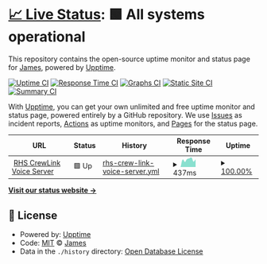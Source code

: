 # [📈 Live Status](https://CalamityJames.github.io/BCL-status): <!--live status--> **🟩 All systems operational**

This repository contains the open-source uptime monitor and status page for [James](https://calamityjames.dev), powered by [Upptime](https://github.com/upptime/upptime).

[![Uptime CI](https://github.com/CalamityJames/BCL-status/workflows/Uptime%20CI/badge.svg)](https://github.com/CalamityJames/BCL-status/actions?query=workflow%3A%22Uptime+CI%22)
[![Response Time CI](https://github.com/CalamityJames/BCL-status/workflows/Response%20Time%20CI/badge.svg)](https://github.com/CalamityJames/BCL-status/actions?query=workflow%3A%22Response+Time+CI%22)
[![Graphs CI](https://github.com/CalamityJames/BCL-status/workflows/Graphs%20CI/badge.svg)](https://github.com/CalamityJames/BCL-status/actions?query=workflow%3A%22Graphs+CI%22)
[![Static Site CI](https://github.com/CalamityJames/BCL-status/workflows/Static%20Site%20CI/badge.svg)](https://github.com/CalamityJames/BCL-status/actions?query=workflow%3A%22Static+Site+CI%22)
[![Summary CI](https://github.com/CalamityJames/BCL-status/workflows/Summary%20CI/badge.svg)](https://github.com/CalamityJames/BCL-status/actions?query=workflow%3A%22Summary+CI%22)

With [Upptime](https://upptime.js.org), you can get your own unlimited and free uptime monitor and status page, powered entirely by a GitHub repository. We use [Issues](https://github.com/CalamityJames/BCL-status/issues) as incident reports, [Actions](https://github.com/CalamityJames/BCL-status/actions) as uptime monitors, and [Pages](https://CalamityJames.github.io/BCL-status) for the status page.

<!--start: status pages-->
<!-- This summary is generated by Upptime (https://github.com/upptime/upptime) -->
<!-- Do not edit this manually, your changes will be overwritten -->
<!-- prettier-ignore -->
| URL | Status | History | Response Time | Uptime |
| --- | ------ | ------- | ------------- | ------ |
| <img alt="" src="https://favicons.githubusercontent.com/rhs-crewlink.herokuapp.com" height="13"> [RHS CrewLink Voice Server](https://rhs-crewlink.herokuapp.com) | 🟩 Up | [rhs-crew-link-voice-server.yml](https://github.com/CalamityJames/BCL-status/commits/HEAD/history/rhs-crew-link-voice-server.yml) | <details><summary><img alt="Response time graph" src="./graphs/rhs-crew-link-voice-server/response-time-week.png" height="20"> 437ms</summary><br><a href="https://CalamityJames.github.io/BCL-status/history/rhs-crew-link-voice-server"><img alt="Response time 503" src="https://img.shields.io/endpoint?url=https%3A%2F%2Fraw.githubusercontent.com%2FCalamityJames%2FBCL-status%2FHEAD%2Fapi%2Frhs-crew-link-voice-server%2Fresponse-time.json"></a><br><a href="https://CalamityJames.github.io/BCL-status/history/rhs-crew-link-voice-server"><img alt="24-hour response time 451" src="https://img.shields.io/endpoint?url=https%3A%2F%2Fraw.githubusercontent.com%2FCalamityJames%2FBCL-status%2FHEAD%2Fapi%2Frhs-crew-link-voice-server%2Fresponse-time-day.json"></a><br><a href="https://CalamityJames.github.io/BCL-status/history/rhs-crew-link-voice-server"><img alt="7-day response time 437" src="https://img.shields.io/endpoint?url=https%3A%2F%2Fraw.githubusercontent.com%2FCalamityJames%2FBCL-status%2FHEAD%2Fapi%2Frhs-crew-link-voice-server%2Fresponse-time-week.json"></a><br><a href="https://CalamityJames.github.io/BCL-status/history/rhs-crew-link-voice-server"><img alt="30-day response time 430" src="https://img.shields.io/endpoint?url=https%3A%2F%2Fraw.githubusercontent.com%2FCalamityJames%2FBCL-status%2FHEAD%2Fapi%2Frhs-crew-link-voice-server%2Fresponse-time-month.json"></a><br><a href="https://CalamityJames.github.io/BCL-status/history/rhs-crew-link-voice-server"><img alt="1-year response time 516" src="https://img.shields.io/endpoint?url=https%3A%2F%2Fraw.githubusercontent.com%2FCalamityJames%2FBCL-status%2FHEAD%2Fapi%2Frhs-crew-link-voice-server%2Fresponse-time-year.json"></a></details> | <details><summary><a href="https://CalamityJames.github.io/BCL-status/history/rhs-crew-link-voice-server">100.00%</a></summary><a href="https://CalamityJames.github.io/BCL-status/history/rhs-crew-link-voice-server"><img alt="All-time uptime 99.94%" src="https://img.shields.io/endpoint?url=https%3A%2F%2Fraw.githubusercontent.com%2FCalamityJames%2FBCL-status%2FHEAD%2Fapi%2Frhs-crew-link-voice-server%2Fuptime.json"></a><br><a href="https://CalamityJames.github.io/BCL-status/history/rhs-crew-link-voice-server"><img alt="24-hour uptime 100.00%" src="https://img.shields.io/endpoint?url=https%3A%2F%2Fraw.githubusercontent.com%2FCalamityJames%2FBCL-status%2FHEAD%2Fapi%2Frhs-crew-link-voice-server%2Fuptime-day.json"></a><br><a href="https://CalamityJames.github.io/BCL-status/history/rhs-crew-link-voice-server"><img alt="7-day uptime 100.00%" src="https://img.shields.io/endpoint?url=https%3A%2F%2Fraw.githubusercontent.com%2FCalamityJames%2FBCL-status%2FHEAD%2Fapi%2Frhs-crew-link-voice-server%2Fuptime-week.json"></a><br><a href="https://CalamityJames.github.io/BCL-status/history/rhs-crew-link-voice-server"><img alt="30-day uptime 100.00%" src="https://img.shields.io/endpoint?url=https%3A%2F%2Fraw.githubusercontent.com%2FCalamityJames%2FBCL-status%2FHEAD%2Fapi%2Frhs-crew-link-voice-server%2Fuptime-month.json"></a><br><a href="https://CalamityJames.github.io/BCL-status/history/rhs-crew-link-voice-server"><img alt="1-year uptime 99.98%" src="https://img.shields.io/endpoint?url=https%3A%2F%2Fraw.githubusercontent.com%2FCalamityJames%2FBCL-status%2FHEAD%2Fapi%2Frhs-crew-link-voice-server%2Fuptime-year.json"></a></details>

<!--end: status pages-->

[**Visit our status website →**](https://CalamityJames.github.io/BCL-status)

## 📄 License

- Powered by: [Upptime](https://github.com/upptime/upptime)
- Code: [MIT](./LICENSE) © [James](https://calamityjames.dev)
- Data in the `./history` directory: [Open Database License](https://opendatacommons.org/licenses/odbl/1-0/)
